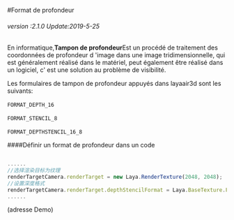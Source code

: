 #Format de profondeur

###### *version :2.1.0   Update:2019-5-25*

En informatique,**Tampon de profondeur**Est un procédé de traitement des coordonnées de profondeur d 'image dans une image tridimensionnelle, qui est généralement réalisé dans le matériel, peut également être réalisé dans un logiciel, c' est une solution au problème de visibilité.

Les formulaires de tampon de profondeur appuyés dans layaair3d sont les suivants:

​`FORMAT_DEPTH_16`

​`FORMAT_STENCIL_8`

​`FORMAT_DEPTHSTENCIL_16_8`

####Définir un format de profondeur dans un code


```typescript

......
//选择渲染目标为纹理
renderTargetCamera.renderTarget = new Laya.RenderTexture(2048, 2048);
//设置深度格式
renderTargetCamera.renderTarget.depthStencilFormat = Laya.BaseTexture.FORMAT_DEPTH_16;
......
```


(adresse Demo)
